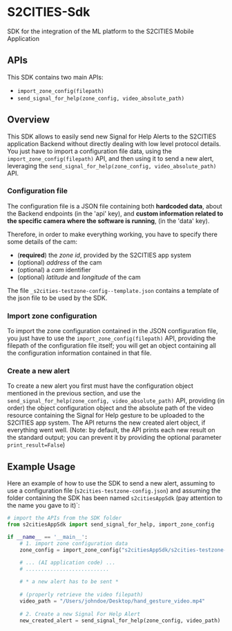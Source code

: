# S2CITIES-Sdk
SDK for the integration of the ML platform to the S2CITIES Mobile Application

## APIs

This SDK contains two main APIs:
- `import_zone_config(filepath)`
- `send_signal_for_help(zone_config, video_absolute_path)`


## Overview

This SDK allows to easily send new Signal for Help Alerts to the S2CITIES 
application Backend without directly dealing with low level protocol details. 
You just have to import a configuration file data, using the `import_zone_config(filepath)` API, 
and then using it to send a new alert, leveraging the `send_signal_for_help(zone_config, video_absolute_path)` API.

### Configuration file

The configuration file is a JSON file containing both **hardcoded data**, about the Backend 
endpoints (in the 'api' key), and **custom information related to the specific camera where the software is running**,
(in the 'data' key).

Therefore, in order to make everything working, you have to specify there some details of
the cam:
- (**required**) the *zone id*, provided by the S2CITIES app system
- (optional) *address* of the cam
- (optional) a *cam* identifier
- (optional) *latitude* and *longitude* of the cam

The file `_s2cities-testzone-config--template.json` contains a template of the json file
to be used by the SDK.

### Import zone configuration

To import the zone configuration contained in the JSON configuration file, you
just have to use the `import_zone_config(filepath)` API, providing the filepath
of the configuration file itself; you will get an object containing all the configuration
information contained in that file.

### Create a new alert

To create a new alert you first must have the configuration object mentioned in the previous
section, and use the `send_signal_for_help(zone_config, video_absolute_path)` API,
providing (in order) the object configuration object and the absolute path of the video resource 
containing the Signal for Help gesture to be uploaded to the S2CITIES app system.
The API returns the new created alert object, if everything went well.
(Note: by default, the API prints each new result on the standard output; you can prevent it by providing
the optional parameter `print_result=False`)


## Example Usage

Here an example of how to use the SDK to send a new alert, assuming to use a configuration file (`s2cities-testzone-config.json`) and assuming
the folder containing the SDK has been named `s2citiesAppSdk` (pay attention to the name you gave to it)`:

```python
# import the APIs from the SDK folder 
from s2citiesAppSdk import send_signal_for_help, import_zone_config

if __name__ == '__main__':
    # 1. import zone configuration data
    zone_config = import_zone_config("s2citiesAppSdk/s2cities-testzone-config.json")

    # ... (AI application code) ...
    # ...........................
    
    # * a new alert has to be sent *
    
    # (properly retrieve the video filepath)
    video_path = "/Users/johndoe/Desktop/hand_gesture_video.mp4"
    
    # 2. Create a new Signal For Help Alert
    new_created_alert = send_signal_for_help(zone_config, video_path)
```
